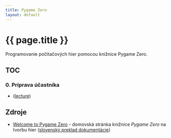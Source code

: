 ```yaml
---
title: Pygame Zero
layout: default
---
```


# {{ page.title }}

Programovanie počítačových hier pomocou knižnice Pygame Zero.


## TOC

### 0. Príprava účastníka

* ([lecture](lecture.00.html))




## Zdroje

* [Welcome to Pygame Zero](https://pygame-zero.readthedocs.io/en/stable/) - domovská stránka knižnice *Pygame Zero* na tvorbu hier ([slovenský preklad dokumentácie](https://pygame-zero.readthedocs.io/sk/latest/index.html))

